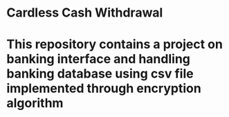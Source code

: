 # Cardless Cash Withdrawal 
# This repository contains a project on banking interface and handling banking database using csv file implemented through encryption algorithm
